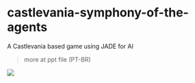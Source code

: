 # castlevania-symphony-of-the-agents
A Castlevania based game using JADE for AI

> more at ppt file (PT-BR)

![](https://i.imgur.com/Qim42HI.png)
